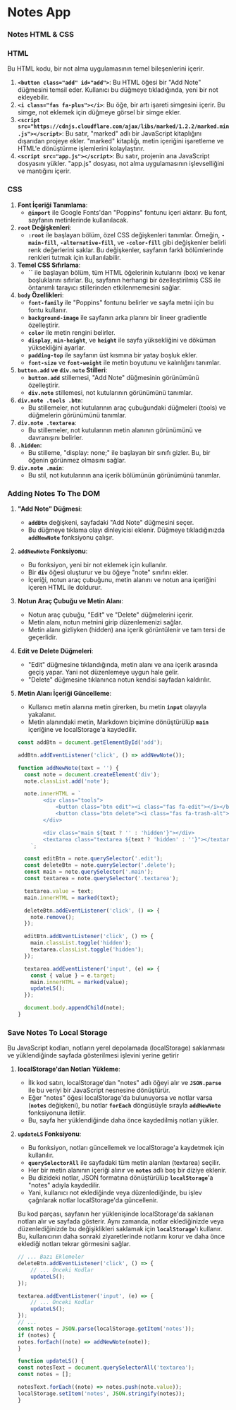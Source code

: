 # Notes App

### Notes HTML & CSS

### HTML

Bu HTML kodu, bir not alma uygulamasının temel bileşenlerini içerir.

1. **`<button class="add" id="add">`**: Bu HTML öğesi bir "Add Note" düğmesini temsil eder. Kullanıcı bu düğmeye tıkladığında, yeni bir not ekleyebilir.
2. **`<i class="fas fa-plus"></i>`**: Bu öğe, bir artı işareti simgesini içerir. Bu simge, not eklemek için düğmeye görsel bir simge ekler.
3. **`<script src="https://cdnjs.cloudflare.com/ajax/libs/marked/1.2.2/marked.min.js"></script>`**: Bu satır, "marked" adlı bir JavaScript kitaplığını dışarıdan projeye ekler. "marked" kitaplığı, metin içeriğini işaretleme ve HTML'e dönüştürme işlemlerini kolaylaştırır.
4. **`<script src="app.js"></script>`**: Bu satır, projenin ana JavaScript dosyasını yükler. "app.js" dosyası, not alma uygulamasının işlevselliğini ve mantığını içerir.

### CSS

1. **Font İçeriği Tanımlama**:
    - **`@import`** ile Google Fonts'dan "Poppins" fontunu içeri aktarır. Bu font, sayfanın metinlerinde kullanılacak.
2. **`root` Değişkenleri**:
    - **`:root`** ile başlayan bölüm, özel CSS değişkenleri tanımlar. Örneğin, **`-main-fill`**, **`-alternative-fill`**, ve **`-color-fill`** gibi değişkenler belirli renk değerlerini saklar. Bu değişkenler, sayfanın farklı bölümlerinde renkleri tutmak için kullanılabilir.
3. **Temel CSS Sıfırlama**:
    - **``** ile başlayan bölüm, tüm HTML öğelerinin kutularını (box) ve kenar boşluklarını sıfırlar. Bu, sayfanın herhangi bir özelleştirilmiş CSS ile öntanımlı tarayıcı stillerinden etkilenmemesini sağlar.
4. **`body` Özellikleri**:
    - **`font-family`** ile "Poppins" fontunu belirler ve sayfa metni için bu fontu kullanır.
    - **`background-image`** ile sayfanın arka planını bir lineer gradientle özelleştirir.
    - **`color`** ile metin rengini belirler.
    - **`display`**, **`min-height`**, ve **`height`** ile sayfa yüksekliğini ve döküman yüksekliğini ayarlar.
    - **`padding-top`** ile sayfanın üst kısmına bir yatay boşluk ekler.
    - **`font-size`** ve **`font-weight`** ile metin boyutunu ve kalınlığını tanımlar.
5. **`button.add` ve `div.note` Stilleri**:
    - **`button.add`** stillemesi, "Add Note" düğmesinin görünümünü özelleştirir.
    - **`div.note`** stillemesi, not kutularının görünümünü tanımlar.
6. **`div.note .tools .btn`**:
    - Bu stillemeler, not kutularının araç çubuğundaki düğmeleri (tools) ve düğmelerin görünümünü tanımlar.
7. **`div.note .textarea`**:
    - Bu stillemeler, not kutularının metin alanının görünümünü ve davranışını belirler.
8. **`.hidden`**:
    - Bu stilleme, "display: none;" ile başlayan bir sınıfı gizler. Bu, bir öğenin görünmez olmasını sağlar.
9. **`div.note .main`**:
    - Bu stil, not kutularının ana içerik bölümünün görünümünü tanımlar.

### Adding Notes To The DOM

1. **"Add Note" Düğmesi**:
    - **`addBtn`** değişkeni, sayfadaki "Add Note" düğmesini seçer.
    - Bu düğmeye tıklama olayı dinleyicisi eklenir. Düğmeye tıkladığınızda **`addNewNote`** fonksiyonu çalışır.
2. **`addNewNote` Fonksiyonu**:
    - Bu fonksiyon, yeni bir not eklemek için kullanılır.
    - Bir **`div`** öğesi oluşturur ve bu öğeye "note" sınıfını ekler.
    - İçeriği, notun araç çubuğunu, metin alanını ve notun ana içeriğini içeren HTML ile doldurur.
3. **Notun Araç Çubuğu ve Metin Alanı**:
    - Notun araç çubuğu, "Edit" ve "Delete" düğmelerini içerir.
    - Metin alanı, notun metnini girip düzenlemenizi sağlar.
    - Metin alanı gizliyken (hidden) ana içerik görüntülenir ve tam tersi de geçerlidir.
4. **Edit ve Delete Düğmeleri**:
    - "Edit" düğmesine tıklandığında, metin alanı ve ana içerik arasında geçiş yapar. Yani not düzenlemeye uygun hale gelir.
    - "Delete" düğmesine tıklanınca notun kendisi sayfadan kaldırılır.
5. **Metin Alanı İçeriği Güncelleme**:
    - Kullanıcı metin alanına metin girerken, bu metin **`input`** olayıyla yakalanır.
    - Metin alanındaki metin, Markdown biçimine dönüştürülüp **`main`** içeriğine ve localStorage'a kaydedilir.

    ```jsx
    const addBtn = document.getElementById('add');
    
    addBtn.addEventListener('click', () => addNewNote());
    
    function addNewNote(text = '') {
      const note = document.createElement('div');
      note.classList.add('note');
    
      note.innerHTML = `
            <div class="tools">
                <button class="btn edit"><i class="fas fa-edit"></i></button>
                <button class="btn delete"><i class="fas fa-trash-alt"></i></button>
            </div>
    
            <div class="main ${text ? '' : 'hidden'}"></div>
            <textarea class="textarea ${text ? 'hidden' : ''}"></textarea>
        `;
    
      const editBtn = note.querySelector('.edit');
      const deleteBtn = note.querySelector('.delete');
      const main = note.querySelector('.main');
      const textarea = note.querySelector('.textarea');
    
      textarea.value = text;
      main.innerHTML = marked(text);
    
      deleteBtn.addEventListener('click', () => {
        note.remove();
      });
    
      editBtn.addEventListener('click', () => {
        main.classList.toggle('hidden');
        textarea.classList.toggle('hidden');
      });
    
      textarea.addEventListener('input', (e) => {
        const { value } = e.target;
        main.innerHTML = marked(value);
        updateLS();
      });
    
      document.body.appendChild(note);
    }
    ```

### Save Notes To Local Storage

Bu JavaScript kodları, notların yerel depolamada (localStorage) saklanması ve yüklendiğinde sayfada gösterilmesi işlevini yerine getirir

1. **localStorage'dan Notları Yükleme**:
    - İlk kod satırı, localStorage'dan "notes" adlı öğeyi alır ve **`JSON.parse`** ile bu veriyi bir JavaScript nesnesine dönüştürür.
    - Eğer "notes" öğesi localStorage'da bulunuyorsa ve notlar varsa (**`notes`** değişkeni), bu notlar **`forEach`** döngüsüyle sırayla **`addNewNote`** fonksiyonuna iletilir.
    - Bu, sayfa her yüklendiğinde daha önce kaydedilmiş notları yükler.
2. **`updateLS` Fonksiyonu**:
    - Bu fonksiyon, notları güncellemek ve localStorage'a kaydetmek için kullanılır.
    - **`querySelectorAll`** ile sayfadaki tüm metin alanları (textarea) seçilir.
    - Her bir metin alanının içeriği alınır ve **`notes`** adlı boş bir diziye eklenir.
    - Bu dizideki notlar, JSON formatına dönüştürülüp **`localStorage`**'a "notes" adıyla kaydedilir.
    - Yani, kullanıcı not eklediğinde veya düzenlediğinde, bu işlev çağrılarak notlar localStorage'da güncellenir.

    Bu kod parçası, sayfanın her yüklenişinde localStorage'da saklanan notları alır ve sayfada gösterir. Aynı zamanda, notlar eklediğinizde veya düzenlediğinizde bu değişiklikleri saklamak için **`localStorage`**'ı kullanır. Bu, kullanıcının daha sonraki ziyaretlerinde notlarını korur ve daha önce eklediği notları tekrar görmesini sağlar.

    ```jsx
    // ... Bazı Eklemeler
    deleteBtn.addEventListener('click', () => {
        // ... Önceki Kodlar
        updateLS();
    });

    textarea.addEventListener('input', (e) => {
        // ... Önceki Kodlar
        updateLS();
    });
    // ...
    const notes = JSON.parse(localStorage.getItem('notes'));
    if (notes) {
    notes.forEach((note) => addNewNote(note));
    }

    function updateLS() {
    const notesText = document.querySelectorAll('textarea');
    const notes = [];

    notesText.forEach((note) => notes.push(note.value));
    localStorage.setItem('notes', JSON.stringify(notes));
    }
    ```
